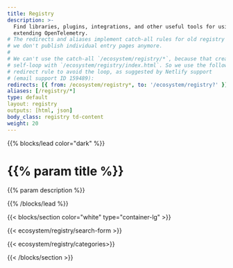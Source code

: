 ```yaml
---
title: Registry
description: >-
  Find libraries, plugins, integrations, and other useful tools for using and
  extending OpenTelemetry.
# The redirects and aliases implement catch-all rules for old registry entries;
# we don't publish individual entry pages anymore.
#
# We can't use the catch-all `/ecosystem/registry/*`, because that creates a
# self-loop with `/ecosystem/registry/index.html`. So we use the following
# redirect rule to avoid the loop, as suggested by Netlify support
# (email support ID 159489):
redirects: [{ from: /ecosystem/registry*, to: '/ecosystem/registry?' }]
aliases: [/registry/*]
type: default
layout: registry
outputs: [html, json]
body_class: registry td-content
weight: 20
---
```


{{% blocks/lead color="dark" %}}

<!-- markdownlint-disable single-h1 -->

# {{% param title %}}

{{% param description %}}

{{% /blocks/lead %}}

{{< blocks/section color="white" type="container-lg" >}}

{{< ecosystem/registry/search-form >}}

{{< ecosystem/registry/categories>}}

{{< /blocks/section >}}





